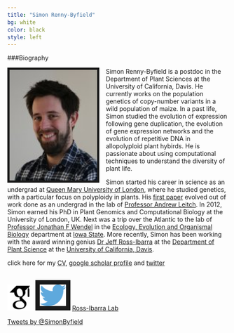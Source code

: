 ```yaml
---
title: "Simon Renny-Byfield"
bg: white
color: black
style: left
---
```


###Biography

<div style="float: left; padding-right: 15px">
    <a href="img/SRBface.jpg"><img src="img/SRBface.jpg" alt="Picture of me" title="Picture" width="200" border="5" onClick="_gaq.push(['_trackEvent', 'IMGs', 'Image', 'Ironman']);"></a>
</div>

Simon Renny-Byfield is a postdoc in the Department of Plant Sciences at the University of California, Davis.  He currently works on the population genetics of copy-number variants in a wild population of maize. In a past life, Simon studied the evolution of expression following gene duplication, the evolution of gene expression networks and the evolution of repetitive DNA in allopolyploid plant hybirds. He is passionate about using computational techniques to understand the diversity of plant life. 

Simon started his career in science as an undergrad at [Queen Mary University of London](http://www.sbcs.qmul.ac.uk), where he studied genetics, with a particular focus on polyploidy in plants. His [first paper](http://aob.oxfordjournals.org/content/105/4/527.long) evolved out of work done as an undergrad in the lab of [Professor Andrew Leitch](http://www.sbcs.qmul.ac.uk/staff/andrewleitch.html). In 2012, Simon earned his PhD in Plant Genomics and Computational Biology at the University of London, UK. Next was a trip over the Atlantic to the lab of [Professor Jonathan F Wendel](http://www.eeob.iastate.edu/faculty/WendelJ/home.htm) in the [Ecology, Evolution and Organismal Biology](http://www.eeob.iastate.edu) department at [Iowa State](https://www.iastate.edu). More recently, Simon has been working with the award winning genius [Dr Jeff Ross-Ibarra](http://www.rilab.org) at the [Department of Plant Science](http://www.plantsciences.ucdavis.edu/plantsciences/) at the [University of California, Davis](http://ucdavis.edu).


click here for my [CV](docs/cv_SRB.pdf), [google scholar profile](https://scholar.google.com/citations?hl=en&user=uZTFIaAAAAAJ) and [twitter](https://twitter.com/SimonByfield) 
<br/>
<br/>

<div class="links">
    <a href="https://scholar.google.com/citations?hl=en&user=uZTFIaAAAAAJ" target="_blank"><img src="img/scholar.png" style="width: 60px;"></a>
<a href="#cv"><i class="fa fa-file-text fa-lg"; style="width: 60px"></i></a>
    <a href="https://twitter.com/SimonByfield" target="_blank"><img src="img/Twitter_logo_blue.png" style="width: 60px"; border=10 px></a>
    <a href="http://www.rilab.org" target="_blank" title="Ross-Ibarra Lab">Ross-Ibarra Lab</a>
</div>

<a class="twitter-timeline" href="https://twitter.com/SimonByfield" data-widget-id="614234992760090624">Tweets by @SimonByfield</a> <script>!function(d,s,id){var js,fjs=d.getElementsByTagName(s)[0],p=/^http:/.test(d.location)?'http':'https';if(!d.getElementById(id)){js=d.createElement(s);js.id=id;js.src=p+"://platform.twitter.com/widgets.js";fjs.parentNode.insertBefore(js,fjs);}}(document,"script","twitter-wjs");</script>

<script>
  (function(i,s,o,g,r,a,m){i['GoogleAnalyticsObject']=r;i[r]=i[r]||function(){
  (i[r].q=i[r].q||[]).push(arguments)},i[r].l=1*new Date();a=s.createElement(o),
  m=s.getElementsByTagName(o)[0];a.async=1;a.src=g;m.parentNode.insertBefore(a,m)
  })(window,document,'script','//www.google-analytics.com/analytics.js','ga');

  ga('create', 'UA-64425631-1', 'auto');
  ga('send', 'pageview');

</script>

